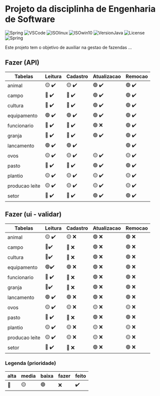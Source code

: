 # Projeto da disciplinha de Engenharia de Software

![Spring](https://img.shields.io/badge/IDE-SpringTool-success)
![VSCode](https://img.shields.io/badge/IDE-VSCode-blue)
![ISOlinux](https://img.shields.io/badge/ISO-Ubuntu-blueviolet)
![ISOwin10](https://img.shields.io/badge/ISO-Win10-blue)
![VersionJava](https://img.shields.io/badge/Java-v17-red)
![License](https://badgen.net/badge/license/MIT/green)
![Spring](https://img.shields.io/github/repo-size/danieldiv/gerencia-fazenda)

<p>
  Este projeto tem o objetivo de auxiliar na gestao de fazendas ...
</p>

## Fazer (API)

| Tabelas        | Leitura                            | Cadastro                           | Atualizacao                        | Remocao                            |
| -------------- | ---------------------------------- | ---------------------------------- | ---------------------------------- | ---------------------------------- |
| animal         | :yellow_circle: :heavy_check_mark: | :yellow_circle: :heavy_check_mark: | :green_circle: :heavy_check_mark:  | :green_circle: :heavy_check_mark:  |
| campo          | :red_circle: :heavy_check_mark:    | :red_circle: :heavy_check_mark:    | :green_circle: :heavy_check_mark:  | :green_circle: :heavy_check_mark:  |
| cultura        | :red_circle: :heavy_check_mark:    | :red_circle: :heavy_check_mark:    | :green_circle: :heavy_check_mark:  | :green_circle: :heavy_check_mark:  |
| equipamento    | :green_circle: :heavy_check_mark:  | :green_circle: :heavy_check_mark:  | :green_circle: :heavy_check_mark:  | :green_circle: :heavy_check_mark:  |
| funcionario    | :red_circle: :heavy_check_mark:    | :red_circle: :heavy_check_mark:    | :green_circle: :x:                 | :green_circle: :heavy_check_mark:  |
| granja         | :red_circle: :heavy_check_mark:    | :red_circle: :heavy_check_mark:    | :green_circle: :heavy_check_mark:  | :green_circle: :heavy_check_mark:  |
| lancamento     | :green_circle: :heavy_check_mark:  | :green_circle: :heavy_check_mark:  |                                    | :green_circle: :heavy_check_mark:  |
| ovos           | :yellow_circle: :heavy_check_mark: | :yellow_circle: :heavy_check_mark: | :yellow_circle: :heavy_check_mark: | :yellow_circle: :heavy_check_mark: |
| pasto          | :red_circle: :heavy_check_mark:    | :red_circle: :heavy_check_mark:    | :green_circle: :heavy_check_mark:  | :green_circle: :heavy_check_mark:  |
| plantio        | :yellow_circle: :heavy_check_mark: | :yellow_circle: :heavy_check_mark: | :yellow_circle: :heavy_check_mark: | :yellow_circle: :heavy_check_mark: |
| producao leite | :yellow_circle: :heavy_check_mark: | :yellow_circle: :heavy_check_mark: | :yellow_circle: :heavy_check_mark: | :yellow_circle: :heavy_check_mark: |
| setor          | :red_circle: :heavy_check_mark:    | :red_circle: :heavy_check_mark:    | :green_circle: :heavy_check_mark:  | :green_circle: :heavy_check_mark:  |

## Fazer (ui - validar)

| Tabelas        | Leitura                            | Cadastro            | Atualizacao         | Remocao             |
| -------------- | ---------------------------------- | ------------------- | ------------------- | ------------------- |
| animal         | :yellow_circle: :heavy_check_mark: | :yellow_circle: :x: | :green_circle: :x:  | :green_circle: :x:  |
| campo          | :red_circle::heavy_check_mark:     | :red_circle: :x:    | :green_circle: :x:  | :green_circle: :x:  |
| cultura        | :red_circle::heavy_check_mark:     | :red_circle: :x:    | :green_circle: :x:  | :green_circle: :x:  |
| equipamento    | :green_circle::heavy_check_mark:   | :green_circle: :x:  | :green_circle: :x:  | :green_circle: :x:  |
| funcionario    | :red_circle: :heavy_check_mark:    | :red_circle: :x:    | :green_circle: :x:  | :green_circle: :x:  |
| granja         | :red_circle::heavy_check_mark:     | :red_circle: :x:    | :green_circle: :x:  | :green_circle: :x:  |
| lancamento     | :green_circle: :heavy_check_mark:  | :green_circle: :x:  | :green_circle: :x:  | :green_circle: :x:  |
| ovos           | :yellow_circle: :heavy_check_mark: | :yellow_circle: :x: | :yellow_circle: :x: | :yellow_circle: :x: |
| pasto          | :red_circle: :heavy_check_mark:    | :red_circle: :x:    | :green_circle: :x:  | :green_circle: :x:  |
| plantio        | :yellow_circle: :heavy_check_mark: | :yellow_circle: :x: | :yellow_circle: :x: | :yellow_circle: :x: |
| producao leite | :yellow_circle: :heavy_check_mark: | :yellow_circle: :x: | :yellow_circle: :x: | :yellow_circle: :x: |
| setor          | :red_circle: :heavy_check_mark:    | :red_circle: :x:    | :green_circle: :x:  | :green_circle: :x:  |

### Legenda (prioridade)

| alta         | media           | baixa          | fazer | feito              |
| ------------ | --------------- | -------------- | ----- | ------------------ |
| :red_circle: | :yellow_circle: | :green_circle: | :x:   | :heavy_check_mark: |
